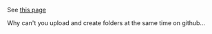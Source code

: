 See [this page](https://github.com/kyleplo/comic-bored/blob/master/assets/README.md)

Why can't you upload and create folders at the same time on github...
